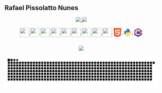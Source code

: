 ## Rafael Pissolatto Nunes
<div align="center">
  <a href="https://github.com/rafaelpissolatto">
  <img height="180em" src="https://github-readme-stats.vercel.app/api?username=rafaelpissolatto&show_icons=true&theme=vision-friendly-dark&include_all_commits=true&count_private=true"/>
  <img height="180em" src="https://github-readme-stats.vercel.app/api/top-langs/?username=rafaelpissolatto&layout=compact&langs_count=7&theme=vision-friendly-dark"/>
</div>
<div align="center" style="display: inline_block"><br>
  <img align="center" height="30" width="30" src="https://user-images.githubusercontent.com/385958/124689674-e69e3f00-dea6-11eb-9919-2f843616c989.png">
  <img align="center" height="30" width="30" src="https://cdn.icon-icons.com/icons2/2107/PNG/512/file_type_terraform_icon_130125.png">
  <img align="center" height="30" width="30" src="https://cdn.jsdelivr.net/npm/devicons@1.8.0/!SVG/aws.svg">
  <img align="center" height="30" width="30" src="https://cdn.jsdelivr.net/gh/devicons/devicon/icons/docker/docker-plain-wordmark.svg">
  <img align="center" height="30" width="30" src="https://cdn.jsdelivr.net/gh/devicons/devicon/icons/go/go-original-wordmark.svg">
  <img align="center" height="30" width="30" src="https://cdn.jsdelivr.net/gh/devicons/devicon/icons/bash/bash-original.svg">
  <img align="center" height="30" width="30" src="https://cdn.jsdelivr.net/gh/devicons/devicon/icons/microsoftsqlserver/microsoftsqlserver-plain-wordmark.svg">
  <img align="center" height="30" width="30" src="https://cdn.icon-icons.com/icons2/195/PNG/96/Microsoft_23401.png">
  <img align="center" height="30" width="30" src="https://cdn.jsdelivr.net/gh/devicons/devicon/icons/linux/linux-original.svg">
  <img align="center" height="30" width="30" src="https://raw.githubusercontent.com/devicons/devicon/master/icons/html5/html5-original.svg">
  <img align="center" height="30" width="30" src="https://raw.githubusercontent.com/devicons/devicon/master/icons/python/python-original.svg">
  <img align="center" height="30" width="30" src="https://raw.githubusercontent.com/devicons/devicon/master/icons/csharp/csharp-original.svg">
</div>
  
  ##
 
<div align="center">
  <a href="https://www.linkedin.com/in/rafael-pissolatto-nunes-a015b265" target="_blank"><img src="https://img.shields.io/badge/-LinkedIn-%230077B5?style=for-the-badge&logo=linkedin&logoColor=white" target="_blank"></a> 
 
  ![Snake animation](https://github.com/rafaelpissolatto/rafaelpissolatto/blob/output/github-contribution-grid-snake.svg)
 
</div>
